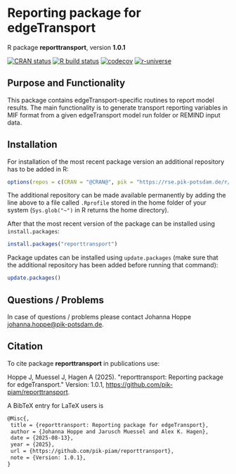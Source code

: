 # Reporting package for edgeTransport

R package **reporttransport**, version **1.0.1**

[![CRAN status](https://www.r-pkg.org/badges/version/reporttransport)](https://cran.r-project.org/package=reporttransport) [![R build status](https://github.com/pik-piam/reporttransport/workflows/check/badge.svg)](https://github.com/pik-piam/reporttransport/actions) [![codecov](https://codecov.io/gh/pik-piam/reporttransport/branch/master/graph/badge.svg)](https://app.codecov.io/gh/pik-piam/reporttransport) [![r-universe](https://pik-piam.r-universe.dev/badges/reporttransport)](https://pik-piam.r-universe.dev/builds)

## Purpose and Functionality

This package contains edgeTransport-specific routines to
    report model results. The main functionality is to generate transport
    reporting variables in MIF format from a given edgeTransport model run
    folder or REMIND input data.


## Installation

For installation of the most recent package version an additional repository has to be added in R:

```r
options(repos = c(CRAN = "@CRAN@", pik = "https://rse.pik-potsdam.de/r/packages"))
```
The additional repository can be made available permanently by adding the line above to a file called `.Rprofile` stored in the home folder of your system (`Sys.glob("~")` in R returns the home directory).

After that the most recent version of the package can be installed using `install.packages`:

```r 
install.packages("reporttransport")
```

Package updates can be installed using `update.packages` (make sure that the additional repository has been added before running that command):

```r 
update.packages()
```

## Questions / Problems

In case of questions / problems please contact Johanna Hoppe <johanna.hoppe@pik-potsdam.de>.

## Citation

To cite package **reporttransport** in publications use:

Hoppe J, Muessel J, Hagen A (2025). "reporttransport: Reporting package for edgeTransport." Version: 1.0.1, <https://github.com/pik-piam/reporttransport>.

A BibTeX entry for LaTeX users is

 ```latex
@Misc{,
  title = {reporttransport: Reporting package for edgeTransport},
  author = {Johanna Hoppe and Jarusch Muessel and Alex K. Hagen},
  date = {2025-08-13},
  year = {2025},
  url = {https://github.com/pik-piam/reporttransport},
  note = {Version: 1.0.1},
}
```
